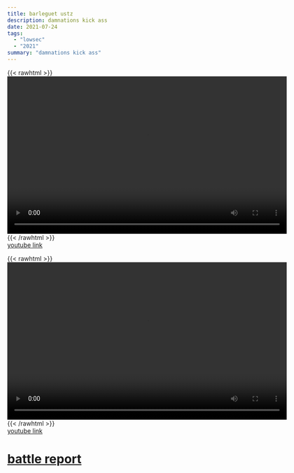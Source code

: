 ```yaml
---
title: barleguet ustz
description: damnations kick ass
date: 2021-07-24
tags:
  - "lowsec"
  - "2021"
summary: "damnations kick ass"
---
```


{{< rawhtml >}}<video width="640" height="360" controls>
<source src="https://crowdfile.net/snuffed/barleguet-damnations-1.mp4" type="video/mp4">
Your browser does not support the video tag.</video>{{< /rawhtml >}}  
[youtube link](http://www.youtube.com/watch?v=fIgVitZ4BtU)

{{< rawhtml >}}<video width="640" height="360" controls>
<source src="https://crowdfile.net/snuffed/barleguet-damnations-2.mp4" type="video/mp4">
Your browser does not support the video tag.</video>{{< /rawhtml >}}  
[youtube link](https://www.youtube.com/watch?v=Z_JuGzmIbtY)

# [battle report](https://br.evetools.org/related/30003819/202107240500)
